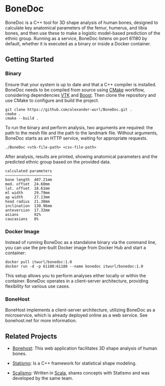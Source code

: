 # BoneDoc

BoneDoc is a C++ tool for 3D shape analysis of human bones, designed to calculate key anatomical parameters of the femur, humerus, and tibia bones, and then use these to make a logistic model-based prediction of the ethnic group.
Running as a service, BoneDoc listens on port 61180 by default, whether it is executed as a binary or inside a Docker container.

## Getting Started

### Binary

Ensure that your system is up to date and that a C++ compiler is installed. BoneDoc needs to be compiled from source using [CMake](https://cmake.org/) workflow, considering dependencies [VTK](http://www.vtk.org) and [Boost](http://www.boost.org). Then clone the repository and use CMake to configure and build the project.

```
git clone https://github.com/alexander-wurl/BoneDoc.git .
cmake .
cmake --build .
```

To run the binary and perform analysis, two arguments are required: the path to the mesh file and the path to the landmark file. Without arguments, BoneDoc starts as an HTTP service, waiting for appropriate requests.

```
./BoneDoc <vtk-file-path> <csv-file-path>
```

After analysis, results are printed, showing anatomical parameters and the predicted ethnic group based on the provided data.

```
calculated parameters
—————————————————————
bone length  407.21mm
med. offset  24.60mm
lat. offset  18.61mm
ml width     29.79mm
ap width     27.13mm
head radius  21.38mm
inclination  130.96mm
anteversion  17.32mm
asians       92%
caucasians   8%
```

### Docker Image

Instead of running BoneDoc as a standalone binary via the command line, you can use the pre-built Docker image from Docker Hub and start a container:

```
docker pull itwurl/bonedoc:1.0
docker run -d -p 61180:61180 --name bonedoc itwurl/bonedoc:1.0
```

This setup allows you to perform analyses either locally or within the container. BoneDoc operates in a client-server architecture, providing flexibility for various use cases.

### BoneHost

BoneHost implements a client-server architecture, utilizing BoneDoc as a microservice, which is already deployed online as a web service. See bonehost.net for more information.

## Related Projects
* [Bonehost](https://bonehost.net): This web application facilitates 3D shape analysis of human bones.

* [Statismo](https://github.com/statismo/statismo): Is a C++ framework for statistical shape modeling.

* [Scalismo](http://github.com/unibas-gravis/scalismo): Written in [Scala](http://www.scala-lang.org/), shares concepts with Statismo and was developed by the same team.
